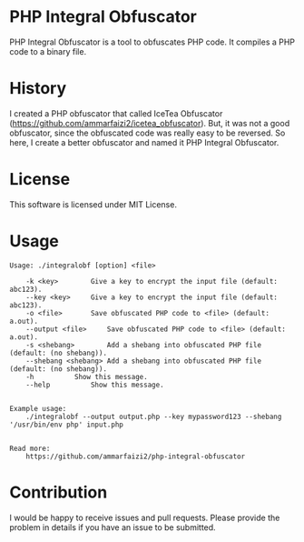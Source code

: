 
# PHP Integral Obfuscator
PHP Integral Obfuscator is a tool to obfuscates PHP code. It compiles a PHP code to a binary file.

# History
I created a PHP obfuscator that called IceTea Obfuscator (https://github.com/ammarfaizi2/icetea_obfuscator). But, it was not a good obfuscator, since the obfuscated code was really easy to be reversed. So here, I create a better obfuscator and named it PHP Integral Obfuscator.

# License
This software is licensed under MIT License.

# Usage
```
Usage: ./integralobf [option] <file>

	-k <key>		Give a key to encrypt the input file (default: abc123).
	--key <key>		Give a key to encrypt the input file (default: abc123).
	-o <file>		Save obfuscated PHP code to <file> (default: a.out).
	--output <file>		Save obfuscated PHP code to <file> (default: a.out).
	-s <shebang>		Add a shebang into obfuscated PHP file (default: (no shebang)).
	--shebang <shebang>	Add a shebang into obfuscated PHP file (default: (no shebang)).
	-h			Show this message.
	--help			Show this message.


Example usage:
	./integralobf --output output.php --key mypassword123 --shebang '/usr/bin/env php' input.php


Read more:
	https://github.com/ammarfaizi2/php-integral-obfuscator

```

# Contribution
I would be happy to receive issues and pull requests. Please provide the problem in details if you have an issue to be submitted.
